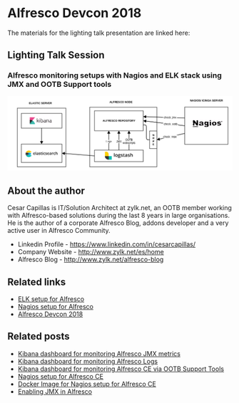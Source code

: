 # Alfresco Devcon 2018

The materials for the lighting talk presentation are linked here:

## Lighting Talk Session

### Alfresco monitoring setups with Nagios and ELK stack using JMX and OOTB Support tools

![Basic Setup for ELK and Alfresco](alfresco_monitor.png)

## About the author

Cesar Capillas is IT/Solution Architect at zylk.net, an OOTB member working with Alfresco-based solutions during the last 8 years in large organisations. He is the author of a corporate Alfresco Blog, addons developer and a very active user in Alfresco Community.

 - Linkedin Profile - https://www.linkedin.com/in/cesarcapillas/
 - Company Website  - http://www.zylk.net/es/home
 - Alfresco Blog    - http://www.zylk.net/alfresco-blog

## Related links

- [ELK setup for Alfresco](https://github.com/zylklab/alfresco-elk)
- [Nagios setup for Alfresco](https://github.com/zylklab/alfresco-nagios)
- [Alfresco Devcon 2018](https://devcon.alfresco.com/)

## Related posts

- [Kibana dashboard for monitoring Alfresco JMX metrics](https://www.zylk.net/es/web-2-0/blog/-/blogs/kibana-dashboard-for-monitoring-alfresco-jmx-metrics)
- [Kibana dashboard for monitoring Alfresco Logs](https://www.zylk.net/es/web-2-0/blog/-/blogs/simple-kibana-dashboard-for-monitoring-alfresco-logs)
- [Kibana dashboard for monitoring Alfresco CE via OOTB Support Tools](https://www.zylk.net/es/web-2-0/blog/-/blogs/kibana-dashboard-for-monitoring-alfresco-community-via-ootb-support-tools)
- [Nagios setup for Alfresco CE](https://www.zylk.net/es/web-2-0/blog/-/blogs/basic-nagios-setup-for-alfresco-community)
- [Docker Image for Nagios setup for Alfresco CE](https://www.zylk.net/es/web-2-0/blog/-/blogs/docker-image-for-nagios-setup-for-alfresco-community)
- [Enabling JMX in Alfresco](https://www.zylk.net/es/web-2-0/blog/-/blogs/enabling-jmx-in-alfresco)
